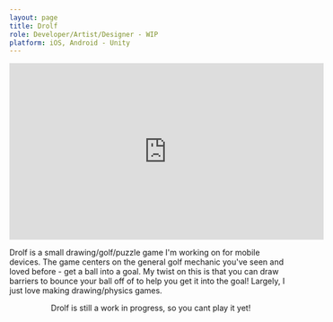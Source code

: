 ```yaml
---
layout: page
title: Drolf
role: Developer/Artist/Designer - WIP
platform: iOS, Android - Unity
---
```


<iframe width="560" height="315" src="https://www.youtube.com/embed/4H7bL3w4BaM" frameborder="0" allowfullscreen></iframe>

Drolf is a small drawing/golf/puzzle game I'm working on for mobile devices. The game centers on the general golf mechanic you've seen and loved before - get a ball into a goal. My twist on this is that you can draw barriers to bounce your ball off of to help you get it into the goal! Largely, I just love making drawing/physics games.

<center>
Drolf is still a work in progress, so you cant play it yet!
</center>